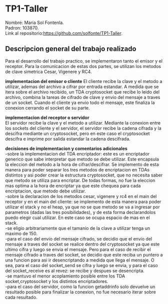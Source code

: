 # TP1-Taller  
Nombre: Maria Sol Fontenla.  
Padron: 103870.  
Link al repositorio:https://github.com/solfonte/TP1-Taller.  

## Descripcion general del trabajo realizado  
Para el desarrollo del trabajo practico, se implementaron tanto el emisor y el receptor. Para la comunicacion de estas dos partes, se utilizan los metodos de clave simetrica Cesar, Vigenere y RC4.  

**implementacion del emisor o cliente**
El cliente recibe la clave y el metodo a utilizar, ademas del archivo a cifrar por entrada estandar. A medida que se itera sobre el archivo recibido, un TDA cryptosocket que recibe lo leido del archivo, combina la tareas de cifrado de clave y envio del mensaje a traves de un socket. Cuando el cliente ya envio todo el mensaje, este finaliza la conexion cerrando el socket de su parte.  

**implementacion del receptor o servidor**  
El servidor recibe la clave y el metodo a utilizar. Mediante la conexion entre los sockets del cliente y el servidor, el servidor recibe la cadena cifrada y la descifra mediante un cryptosocket, pero en este caso el cryptosocket descifra e imprime por salida estandar la cadena descifrada.  

**decisiones de implementacion y comentarios adicionales**  
-sobre la implementacion del TDA encriptador: este es un encriptador generico que sabe interpretar que metodo se debe utilizar. Este encapsula la eleccion del metodo a la hora de cifrar/descifrar. Se implemento de esta manera para poder separar los tres metodos de encriptacion en TDAs distintos y asi poder crear la estructura cryptosocket, que no necesita saber que metodo se utiliza para encriptar. De todas formas, no fue la eleccion mas optima a la hora de encriptar ya que este chequea para cada encriptacion, que metodo debe utilizar.  
-sobre la declaracion de los metodos cesar, vigenere y rc4 en el main del receptor y en el main del cliente: se implemento de esta manera para poder utilizar el stack y no el heap, ya que no se que metodo se va a ingresar por parametros (dadas las tres posibilidades), y de esta forma declarandolos puedo elegir cual utilizar. En este caso se ocupa espacio de mas en el stack.  
-se eligio arbitrariamente que el tamanio de la clave a utilizar tenga un maximo de 150.  
-para el caso del envio del mensaje cifrado, se decidio que el envio del mensaje a traves del socket se realice dentro del cryptosocket ya que este ultimo cifra y luego se envia el mensaje. Pero para el caso de recibir el mensaje cifrado a traves del socket, se decidio que este reciba un puntero a una funcion para asi ir desencriptando a medida que llega el mensaje. O sea, para el caso del socket_send se cifra y luego se envia, y para el caso del socket_receive es al revez: se recibe y despues se desencripta.  
-se mantuvo el menor acoplamiento posible entre los TDA socket,cryptosocket y los distintos encriptadores.  
-para el caso del servidor, como la funcion getaddrinfo solo devuelve un resultado posible para finalizar la conexion, no fue necesario iterar sobre cada resultado.  
